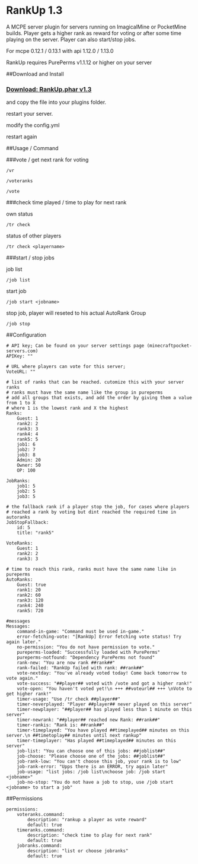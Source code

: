 # RankUp 1.3

A MCPE server plugin for servers running on ImagicalMine or PocketMine builds.
Player gets a higher rank as reward for voting or after some time playing on the server.
Player can also start/stop jobs.

For mcpe 0.12.1 / 0.13.1 with api 1.12.0 / 1.13.0

RankUp requires PurePerms v1.1.12 or higher on your server

##Download and Install

### [Download: RankUp.phar v1.3](https://s3-eu-west-1.amazonaws.com/devron/RankUp_v1.3.phar)


and copy the file into your plugins folder.

restart your server.

modify the config.yml

restart again

##Usage / Command

###vote / get next rank for voting

```
/vr
```
```
/voteranks
```
```
/vote
```

###check time played / time to play for next rank

own status

```
/tr check
```

status of other players

```
/tr check <playername>
```

###start / stop jobs

job list

```
/job list
```

start job

```
/job start <jobname>
```

stop job, player will reseted to his actual AutoRank Group

```
/job stop
```

##Configuration

```
# API key; Can be found on your server settings page (minecraftpocket-servers.com)
APIKey: ""

# URL where players can vote for this server;
VoteURL: ""

# list of ranks that can be reached. cutomize this with your server ranks
# ranks must have the same name like the group in pureperms
# add all groups that exists, and add the order by giving them a value from 1 to X
# where 1 is the lowest rank and X the highest
Ranks:
    Guest: 1
    rank2: 2
    rank3: 3
    rank4: 4
    rank5: 5
    job1: 6
    job2: 7
    job3: 8
    Admin: 20
    Owner: 50
    OP: 100

JobRanks:
    job1: 5
    job2: 5
    job3: 5

# the fallback rank if a player stop the job, for cases where players
# reached a rank by voting but dint reached the required time in autoranks
JobStopFallback:
    id: 5
    title: "rank5"

VoteRanks:
    Guest: 1
    rank2: 2
    rank3: 3

# time to reach this rank, ranks must have the same name like in pureperms
AutoRanks:
    Guest: true
    rank1: 20
    rank2: 60
    rank3: 120
    rank4: 240
    rank5: 720

#messages
Messages:
    command-in-game: "Command must be used in-game."
    error-fetching-vote: "[RankUp] Error fetching vote status! Try again later."
    no-permission: "You do not have permission to vote."
    pureperms-loaded: "Successfully loaded with PurePerms"
    pureperms-notfound: "Dependency PurePerms not found"
    rank-new: "You are now rank ##rank##"
    rank-failed: "RankUp failed with rank: ##rank##"
    vote-nextday: "You've already voted today! Come back tomorrow to vote again."
    vote-success: "##player## voted with /vote and got a higher rank!"
    vote-open: "You haven't voted yet!\n +++ ##voteurl## +++ \nVote to get higher rank!"
    timer-usage: "Use /tr check ##player##"
    timer-neverplayed: "Player ##player## never played on this server"
    timer-newplayer: "##player## has played less than 1 minute on this server"
    timer-newrank: "##player## reached new Rank: ##rank##"
    timer-rankis: "Rank is: ##rank##"
    timer-timeplayed: "You have played ##timeplayed## minutes on this server.\n ##timetoplay## minutes until next rankup"
    timer-timeplayer: "Has played ##timeplayed## minutes on this server"
    job-list: "You can choose one of this jobs: ##joblist##"
    job-choose: "Please choose one of the jobs: ##joblist##"
    job-rank-low: "You can't choose this job, your rank is to low"
    job-rank-error: "Upps there is an ERROR, try again later"
    job-usage: "list jobs: /job list\nchoose job: /job start <jobname>"
    job-no-stop: "You do not have a job to stop, use /job start <jobname> to start a job"
```

##Permissions

```
permissions:
    voteranks.command:
        description: "rankup a player as vote reward"
        default: true
    timeranks.command:
        description: "check time to play for next rank"
        default: true
    jobranks.command:
        description: "list or choose jobranks"
        default: true
```